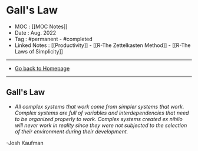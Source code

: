 # Gall's Law
- MOC : [[MOC Notes]]
- Date : Aug. 2022
- Tag : #permanent - #completed 
- Linked Notes : [[Productivity]] - [[R-The Zettelkasten Method]] - [[R-The Laws of Simplicity]]
-------------------
- [Go back to Homepage](https://misudashi.ga/)
-----

## Gall's Law
- _All complex systems that work come from simpler systems that work.  Complex systems are full of variables and interdependencies that need to be organized properly to work.  Complex systems created ex nihilo will never work in reality since they were not subjected to the selection of their environment during their development._

-Josh Kaufman
